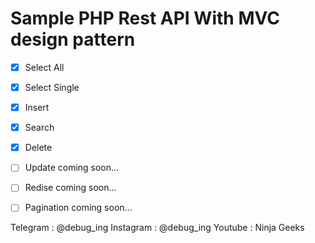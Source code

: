 # Sample PHP Rest API With MVC design pattern



- [x] Select All 
- [x] Select Single 
- [x] Insert 
- [x] Search 
- [x] Delete 


- [ ] Update coming soon...
- [ ] Redise coming soon...
- [ ] Pagination coming soon...

Telegram : @debug_ing
Instagram : @debug_ing
Youtube : Ninja Geeks
